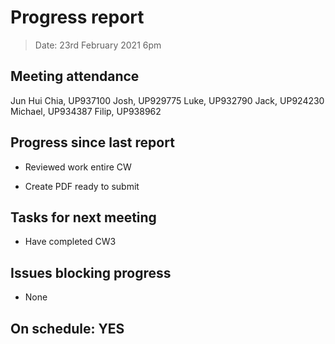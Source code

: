 # Progress report

> Date: 23rd February 2021 6pm

## Meeting attendance

Jun Hui Chia, UP937100
Josh, UP929775
Luke, UP932790
Jack, UP924230
Michael, UP934387
Filip, UP938962

## Progress since last report

* Reviewed work entire CW

* Create PDF ready to submit

## Tasks for next meeting

* Have completed CW3

## Issues blocking progress

* None

## On schedule: YES
